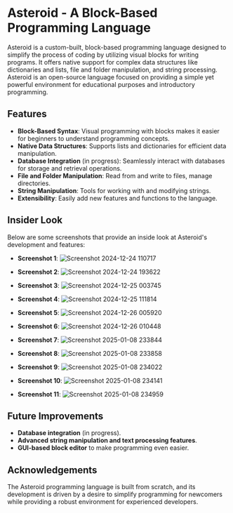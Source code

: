 # Asteroid - A Block-Based Programming Language

Asteroid is a custom-built, block-based programming language designed to simplify the process of coding by utilizing visual blocks for writing programs. It offers native support for complex data structures like dictionaries and lists, file and folder manipulation, and string processing. Asteroid is an open-source language focused on providing a simple yet powerful environment for educational purposes and introductory programming.

## Features

- **Block-Based Syntax**: Visual programming with blocks makes it easier for beginners to understand programming concepts.
- **Native Data Structures**: Supports lists and dictionaries for efficient data manipulation.
- **Database Integration** (in progress): Seamlessly interact with databases for storage and retrieval operations.
- **File and Folder Manipulation**: Read from and write to files, manage directories.
- **String Manipulation**: Tools for working with and modifying strings.
- **Extensibility**: Easily add new features and functions to the language.

## Insider Look

Below are some screenshots that provide an inside look at Asteroid's development and features:

- **Screenshot 1**:
![Screenshot 2024-12-24 110717](https://raw.githubusercontent.com/Atiyakh/Asteroid-/refs/heads/main/INSIDER_LOOK/Screenshot%202024-12-24%20110717.png)

- **Screenshot 2**:
![Screenshot 2024-12-24 193622](https://raw.githubusercontent.com/Atiyakh/Asteroid-/refs/heads/main/INSIDER_LOOK/Screenshot%202024-12-24%20193622.png)

- **Screenshot 3**:
![Screenshot 2024-12-25 003745](https://raw.githubusercontent.com/Atiyakh/Asteroid-/refs/heads/main/INSIDER_LOOK/Screenshot%202024-12-25%20003745.png)

- **Screenshot 4**:
![Screenshot 2024-12-25 111814](https://raw.githubusercontent.com/Atiyakh/Asteroid-/refs/heads/main/INSIDER_LOOK/Screenshot%202024-12-25%20111814.png)

- **Screenshot 5**:
![Screenshot 2024-12-26 005920](https://raw.githubusercontent.com/Atiyakh/Asteroid-/refs/heads/main/INSIDER_LOOK/Screenshot%202024-12-26%20005920.png)

- **Screenshot 6**:
![Screenshot 2024-12-26 010448](https://raw.githubusercontent.com/Atiyakh/Asteroid-/refs/heads/main/INSIDER_LOOK/Screenshot%202024-12-26%20010448.png)

- **Screenshot 7**:
![Screenshot 2025-01-08 233844](https://raw.githubusercontent.com/Atiyakh/Asteroid-/refs/heads/main/INSIDER_LOOK/Screenshot%202025-01-08%20233844.png)

- **Screenshot 8**:
![Screenshot 2025-01-08 233858](https://raw.githubusercontent.com/Atiyakh/Asteroid-/refs/heads/main/INSIDER_LOOK/Screenshot%202025-01-08%20233858.png)

- **Screenshot 9**:
![Screenshot 2025-01-08 234022](https://raw.githubusercontent.com/Atiyakh/Asteroid-/refs/heads/main/INSIDER_LOOK/Screenshot%202025-01-08%20234022.png)

- **Screenshot 10**:
![Screenshot 2025-01-08 234141](https://raw.githubusercontent.com/Atiyakh/Asteroid-/refs/heads/main/INSIDER_LOOK/Screenshot%202025-01-08%20234141.png)

- **Screenshot 11**:
![Screenshot 2025-01-08 234959](https://raw.githubusercontent.com/Atiyakh/Asteroid-/refs/heads/main/INSIDER_LOOK/Screenshot%202025-01-08%20234959.png)

## Future Improvements

- **Database integration** (in progress).
- **Advanced string manipulation and text processing features**.
- **GUI-based block editor** to make programming even easier.

## Acknowledgements

The Asteroid programming language is built from scratch, and its development is driven by a desire to simplify programming for newcomers while providing a robust environment for experienced developers.

